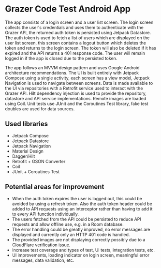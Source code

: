 # Grazer Code Test Android App
The app consists of a login screen and a user list screen. The login screen collects the user's credentials and uses them to authenticate with the Grazer API, the returned auth token is persisted using Jetpack Datastore. The auth token is used to fetch a list of users which are displayed on the user list screen, this screen contains a logout button which deletes the token and returns to the login screen. The token will also be deleted if it has expired and the API returns a 401 response code. The user will remain logged in if the app is closed due to the persisted token.

The app follows an MVVM design pattern and uses Google Android architecture recommendations. The UI is built entirely with Jetpack Compose using a single activity, each screen has a view model, Jetpack Navigation is used to navigate between screens. Data is made available to the UI via repositories with a Retrofit service used to interact with the Grazer API. Hilt dependency injection is used to provide the repository, datastore and API service implementations. Remote images are loaded using Coil. Unit tests use JUnit and the Coroutines Test library, fake test doubles are used for data sources.

## Used libraries
- Jetpack Compose
- Jetpack Datastore
- Jetpack Navigation
- Material Design
- Dagger/Hilt
- Retrofit + GSON Converter
- Coil
- JUnit + Coroutines Test

## Potential areas for improvement
- When the auth token expires the user is logged out, this could be avoided by using a refresh token. Also the auth token header could be added to API requests using an interceptor rather than having to add it to every API function individually.
- The users fetched from the API could be persisted to reduce API requests and allow offline use, e.g. in a Room database.
- The error handling could be greatly improved, no error messages are displayed and currently only an HTTP 401 code is handled.
- The provided images are not displaying correctly possibly due to a CloudFlare verification issue.
- Increase test coverage and types of test, UI tests, integration tests, etc.
- UI improvements, loading indicator on login screen, meaningful error messages, data validation, etc.
